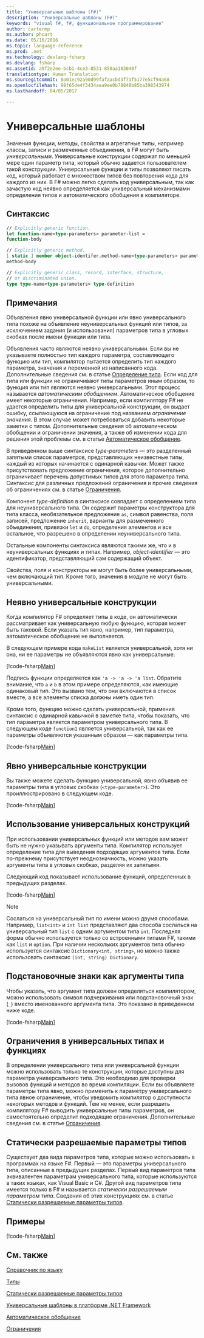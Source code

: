 ```yaml
---
title: "Универсальные шаблоны (F#)"
description: "Универсальные шаблоны (F#)"
keywords: "visual f#, f#, функциональное программирование"
author: cartermp
ms.author: phcart
ms.date: 05/16/2016
ms.topic: language-reference
ms.prod: .net
ms.technology: devlang-fsharp
ms.devlang: fsharp
ms.assetid: a9f2e2ee-bcb1-4ce3-8531-850aa183040f
translationtype: Human Translation
ms.sourcegitcommit: 0a01ec92a90d99fafaacbd3f71f5177e5cf94a68
ms.openlocfilehash: 98f65de4f3434aea9ee0b78848b85ba398543974
ms.lasthandoff: 04/05/2017

---
```


# <a name="generics"></a>Универсальные шаблоны

Значения функции, методы, свойства и агрегатные типы, например классы, записи и размеченные объединения, в F# могут быть *универсальными*. Универсальные конструкции содержат по меньшей мере один параметр типа, который обычно задается пользователем такой конструкции. Универсальные функции и типы позволяют писать код, который работает с множеством типов без повторения кода для каждого из них. В F# можно легко сделать код универсальным, так как зачастую код неявно определяется как универсальный механизмами определения типов и автоматического обобщения в компиляторе.


## <a name="syntax"></a>Синтаксис

```fsharp
// Explicitly generic function.
let function-name<type-parameters> parameter-list =
function-body

// Explicitly generic method.
[ static ] member object-identifer.method-name<type-parameters> parameter-list [ return-type ] =
method-body

// Explicitly generic class, record, interface, structure,
// or discriminated union.
type type-name<type-parameters> type-definition
```

## <a name="remarks"></a>Примечания
Объявления явно универсальной функции или явно универсального типа похоже на объявление неуниверсальных функций или типов, за исключением задания (и использования) параметров типа в угловых скобках после имени функции или типа.

Объявления часто являются неявно универсальными. Если вы не указываете полностью тип каждого параметра, составляющего функцию или тип, компилятор пытается определить тип каждого параметра, значения и переменной из написанного кода. Дополнительные сведения см. в статье [Определение типа](../type-inference.md). Если код для типа или функции не ограничивают типы параметров иным образом, то функция или тип являются неявно универсальными. Этот процесс называется *автоматическим обобщением*. Автоматическое обобщение имеет некоторые ограничения. Например, если компилятору F# не удается определить типы для универсальной конструкции, он выдает ошибку, ссылающуюся на ограничение под названием *ограничение значения*. В этом случае может потребоваться добавить некоторые заметки с типом. Дополнительные сведения об автоматическом обобщении и ограничении значения, а также об изменении кода для решения этой проблемы см. в статье [Автоматическое обобщение](automatic-generalization.md).

В приведенном выше синтаксисе *type-parameters* — это разделенный запятыми список параметров, представляющих неизвестные типы, каждый из которых начинается с одинарной кавычки. Может также присутствовать предложение ограничения, которое дополнительно ограничивает перечень допустимых типов для этого параметра типа. Синтаксис для различных предложений ограничения и прочие сведения об ограничениях см. в статье [Ограничения](constraints.md).

Компонент *type-definition* в синтаксисе совпадает с определением типа для неуниверсального типа. Он содержит параметры конструктора для типа класса, необязательное предложение `as`, символ равенства, поля записей, предложение `inherit`, варианты для размеченного объединения, привязки `let` и `do`, определения элементов и все остальное, что разрешено в определении неуниверсального типа.

Остальные компоненты синтаксиса являются такими же, что и в неуниверсальных функциях и типах. Например, *object-identifier* — это идентификатор, представляющий сам содержащий объект.

Свойства, поля и конструкторы не могут быть более универсальными, чем включающий тип. Кроме того, значения в модуле не могут быть универсальными.


## <a name="implicitly-generic-constructs"></a>Неявно универсальные конструкции
Когда компилятор F# определяет типы в коде, он автоматически рассматривает как универсальную любую функцию, которая может быть таковой. Если указать тип явно, например, тип параметра, автоматическое обобщение не выполняется.

В следующем примере кода `makeList` является универсальной, хотя ни она, ни ее параметры не объявляются явно как универсальные.

[!code-fsharp[Main](../../../../samples/snippets/fsharp/lang-ref-1/snippet1700.fs)]

Подпись функции определяется как `'a -> 'a -> 'a list`. Обратите внимание, что `a` и `b` в этом примере определяются, как имеющие одинаковый тип. Это вызвано тем, что они включаются в список вместе, а все элементы списка должны иметь один тип.

Кроме того, функцию можно сделать универсальной, применив синтаксис с одинарной кавычкой в заметке типа, чтобы показать, что тип параметра является параметром универсального типа. В следующем коде `function1` является универсальной, так как ее параметры объявляются указанным образом — как параметры типа.

[!code-fsharp[Main](../../../../samples/snippets/fsharp/lang-ref-1/snippet1701.fs)]
    
## <a name="explicitly-generic-constructs"></a>Явно универсальные конструкции
Вы также можете сделать функцию универсальной, явно объявив ее параметры типа в угловых скобках (`<type-parameter>`). Это проиллюстрировано в следующем коде.

[!code-fsharp[Main](../../../../samples/snippets/fsharp/lang-ref-1/snippet1703.fs)]
    
## <a name="using-generic-constructs"></a>Использование универсальных конструкций
При использовании универсальных функций или методов вам может быть не нужно указывать аргументы типа. Компилятор использует определение типа для выведения подходящих аргументов типа. Если по-прежнему присутствует неоднозначность, можно указать аргументы типа в угловых скобках, разделяя их запятыми.

Следующий код показывает использование функций, определенных в предыдущих разделах.

[!code-fsharp[Main](../../../../samples/snippets/fsharp/lang-ref-1/snippet1702.fs)]
    
>[!NOTE]
Сослаться на универсальный тип по имени можно двумя способами. Например, `list<int>` и `int list` представляют два способа сослаться на универсальный тип `list` с одним аргументом типа `int`. Последняя форма обычно используется только со встроенными типами F#, такими как `list` и `option`. При наличии нескольких аргументов типа обычно используется синтаксис `Dictionary<int, string>`, но можно также использовать синтаксис `(int, string) Dictionary`.

## <a name="wildcards-as-type-arguments"></a>Подстановочные знаки как аргументы типа
Чтобы указать, что аргумент типа должен определяться компилятором, можно использовать символ подчеркивания или подстановочный знак (`_`) вместо именованного аргумента типа. Это показано в приведенном ниже коде.

[!code-fsharp[Main](../../../../samples/snippets/fsharp/lang-ref-1/snippet1704.fs)]
    
## <a name="constraints-in-generic-types-and-functions"></a>Ограничения в универсальных типах и функциях
В определении универсального типа или универсальной функции можно использовать только те конструкции, которые доступны для параметра универсального типа. Это необходимо для проверки вызовов функций и методов во время компиляции. Если вы объявляете параметры типа явно, можно применить к параметру универсального типа явное ограничение, чтобы уведомить компилятор о доступности некоторых методов и функций. Тем не менее, если разрешить компилятору F# выводить универсальные типы параметров, он самостоятельно определит подходящие ограничения. Дополнительные сведения см. в статье [Ограничения](constraints.md).


## <a name="statically-resolved-type-parameters"></a>Статически разрешаемые параметры типов
Существует два вида параметров типа, которые можно использовать в программах на языке F#. Первый — это параметры универсального типа, описанные в предыдущих разделах. Первый вид параметров типа эквивалентен параметрам универсального типа, которые используются в таких языках, как Visual Basic и C#. Другой вид параметров типа имеется только в F# и называется *статически разрешаемым параметром типа*. Сведения об этих конструкциях см. в статье [Статически разрешаемые параметры типов](statically-resolved-type-parameters.md).


## <a name="examples"></a>Примеры
[!code-fsharp[Main](../../../../samples/snippets/fsharp/lang-ref-1/snippet1705.fs)]
    
## <a name="see-also"></a>См. также
[Справочник по языку](../index.md)

[Типы](../fsharp-types.md)

[Статически разрешаемые параметры типов](statically-resolved-type-parameters.md)

[Универсальные шаблоны в платформе .NET Framework](https://msdn.microsoft.com/library/ms172192.aspx)

[Автоматическое обобщение](automatic-generalization.md)

[Ограничения](constraints.md)
